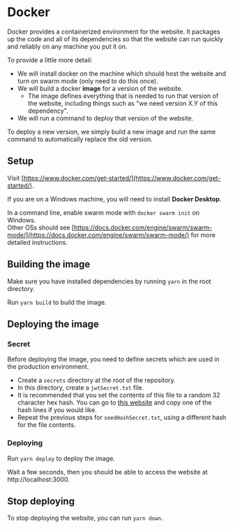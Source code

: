 # Docker

Docker provides a containerized environment for the website.
It packages up the code and all of its dependencies so that the website can run quickly and reliably on any machine you put it on.

To provide a little more detail:

- We will install docker on the machine which should host the website and turn on swarm mode (only need to do this once).
- We will build a docker **image** for a version of the website.
  - The image defines everything that is needed to run that version of the website, including things such as "we need version X.Y of this dependency".
- We will run a command to deploy that version of the website.

To deploy a new version, we simply build a new image and run the same command to automatically replace the old version.

## Setup

Visit [https://www.docker.com/get-started/](https://www.docker.com/get-started/).

If you are on a Windows machine, you will need to install **Docker Desktop**.

In a command line, enable swarm mode with `docker swarm init` on Windows.<br>
Other OSs should see [https://docs.docker.com/engine/swarm/swarm-mode/](https://docs.docker.com/engine/swarm/swarm-mode/) for more detailed instructions.

## Building the image

Make sure you have installed dependencies by running `yarn` in the root directory.

Run `yarn build` to build the image.

## Deploying the image

### Secret

Before deploying the image, you need to define secrets which are used in the production environment.

- Create a `secrets` directory at the root of the repository.
- In this directory, create a `jwtSecret.txt` file.
- It is recommended that you set the contents of this file to a random 32 character hex hash.
  You can go to [this website](https://onlinehashtools.com/generate-random-md5-hash) and copy one of the hash lines if you would like.
- Repeat the previous steps for `seedHashSecret.txt`, using a different hash for the file contents.

### Deploying

Run `yarn deploy` to deploy the image.

Wait a few seconds, then you should be able to access the website at http://localhost:3000.

## Stop deploying

To stop deploying the website, you can run `yarn down`.
